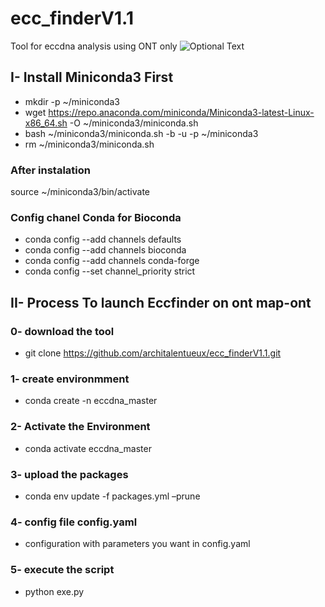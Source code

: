 # ecc_finderV1.1
Tool for eccdna analysis using ONT only 
![Optional Text](../main/data/workflow_eccfinder1.png)
## I- Install Miniconda3 First


  - mkdir -p ~/miniconda3
  - wget https://repo.anaconda.com/miniconda/Miniconda3-latest-Linux-x86_64.sh -O ~/miniconda3/miniconda.sh
  - bash ~/miniconda3/miniconda.sh -b -u -p ~/miniconda3
  - rm ~/miniconda3/miniconda.sh

### After instalation
   source ~/miniconda3/bin/activate

### Config chanel Conda for Bioconda

   - conda config --add channels defaults
   - conda config --add channels bioconda
   - conda config --add channels conda-forge
   - conda config --set channel_priority strict

## II- Process To launch Eccfinder on ont map-ont

### 0- download the tool

   - git clone https://github.com/architalentueux/ecc_finderV1.1.git

### 1- create environmment
 
   - conda create -n eccdna_master

### 2- Activate the Environment

   - conda activate eccdna_master

### 3- upload the packages

   - conda env update -f packages.yml –prune

### 4- config file config.yaml

   - configuration with parameters you want in config.yaml

### 5- execute the script 

   - python exe.py 
